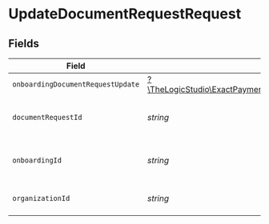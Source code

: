 # UpdateDocumentRequestRequest


## Fields

| Field                                                                                                                                  | Type                                                                                                                                   | Required                                                                                                                               | Description                                                                                                                            |
| -------------------------------------------------------------------------------------------------------------------------------------- | -------------------------------------------------------------------------------------------------------------------------------------- | -------------------------------------------------------------------------------------------------------------------------------------- | -------------------------------------------------------------------------------------------------------------------------------------- |
| `onboardingDocumentRequestUpdate`                                                                                                      | [?\TheLogicStudio\ExactPayments\Models\Shared\OnboardingDocumentRequestUpdate](../../Models/Shared/OnboardingDocumentRequestUpdate.md) | :heavy_minus_sign:                                                                                                                     | N/A                                                                                                                                    |
| `documentRequestId`                                                                                                                    | *string*                                                                                                                               | :heavy_check_mark:                                                                                                                     | The Document Request identifier.                                                                                                       |
| `onboardingId`                                                                                                                         | *string*                                                                                                                               | :heavy_check_mark:                                                                                                                     | The Onboarding Application identifier.                                                                                                 |
| `organizationId`                                                                                                                       | *string*                                                                                                                               | :heavy_check_mark:                                                                                                                     | The Organization identifier.                                                                                                           |